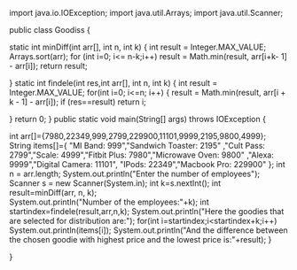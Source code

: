 import java.io.IOException;
import java.util.Arrays;
import java.util.Scanner;

public class Goodiss {

static int minDiff(int arr[], int n, int k) {
int result = Integer.MAX_VALUE;
Arrays.sort(arr);
for (int i=0; i<= n-k;i++)
result = Math.min(result, arr[i+k- 1] - arr[i]);
return result;

}
static int findele(int res,int arr[], int n, int k)
{
int result = Integer.MAX_VALUE;
for(int i=0; i<=n; i++)
{
result = Math.min(result, arr[i + k - 1] - arr[i]);
if (res==result)
return i;

}
return 0;
}
public static void main(String[] args) throws IOException {

int arr[]={7980,22349,999,2799,229900,11101,9999,2195,9800,4999};
String items[]={ "MI Band: 999","Sandwich Toaster: 2195" ,"Cult Pass: 2799","Scale: 4999","Fitbit Plus: 7980","Microwave Oven: 9800"  ,"Alexa: 9999","Digital Camera: 11101", "IPods: 22349","Macbook Pro: 229900" };
int n = arr.length;
System.out.println("Enter the number of employees");
Scanner s = new Scanner(System.in);
int k=s.nextInt();
int result=minDiff(arr, n, k);  
System.out.println("Number of the employees:"+k); 
int startindex=findele(result,arr,n,k);
System.out.println("Here the goodies that are selected for distribution are:");
for(int i=startindex;i<startindex+k;i++)
System.out.println(items[i]);
  System.out.println("And the difference between the chosen goodie with highest price and the lowest price is:"+result);
}

}
